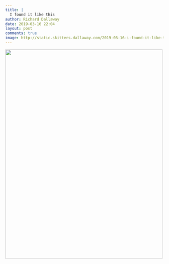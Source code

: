 ```yaml
---
title: |
  I found it like this
author: Richard Dallaway
date: 2019-03-16 22:04
layout: post
comments: true
image: http://static.skitters.dallaway.com/2019-03-16-i-found-it-like-this-thumb-1-IMG_7808.jpg
---
```


<div>
        <a href="http://static.skitters.dallaway.com/2019-03-16-i-found-it-like-this-fullsize-1-IMG_7808.jpg">
          <img src="http://static.skitters.dallaway.com/2019-03-16-i-found-it-like-this-thumb-1-IMG_7808.jpg" width="500" height="667"/>
        </a>
      </div>



  

      